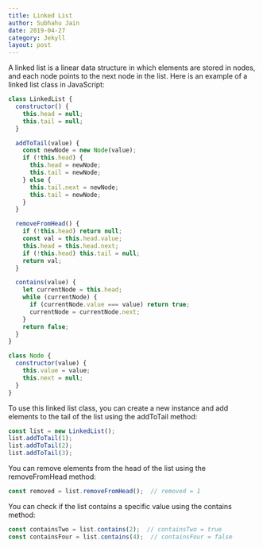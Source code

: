 ```yaml
---
title: Linked List
author: Subhahu Jain
date: 2019-04-27
category: Jekyll
layout: post
---
```


A linked list is a linear data structure in which elements are stored in nodes, and each node points to the next node in the list. Here is an example of a linked list class in JavaScript:

```js
class LinkedList {
  constructor() {
    this.head = null;
    this.tail = null;
  }

  addToTail(value) {
    const newNode = new Node(value);
    if (!this.head) {
      this.head = newNode;
      this.tail = newNode;
    } else {
      this.tail.next = newNode;
      this.tail = newNode;
    }
  }

  removeFromHead() {
    if (!this.head) return null;
    const val = this.head.value;
    this.head = this.head.next;
    if (!this.head) this.tail = null;
    return val;
  }

  contains(value) {
    let currentNode = this.head;
    while (currentNode) {
      if (currentNode.value === value) return true;
      currentNode = currentNode.next;
    }
    return false;
  }
}

class Node {
  constructor(value) {
    this.value = value;
    this.next = null;
  }
}
```

To use this linked list class, you can create a new instance and add elements to the tail of the list using the addToTail method:

```js
const list = new LinkedList();
list.addToTail(1);
list.addToTail(2);
list.addToTail(3);
```

You can remove elements from the head of the list using the removeFromHead method:

```js
const removed = list.removeFromHead();  // removed = 1
```

You can check if the list contains a specific value using the contains method:

```js
const containsTwo = list.contains(2);  // containsTwo = true
const containsFour = list.contains(4);  // containsFour = false
```

[1]: https://pages.github.com
